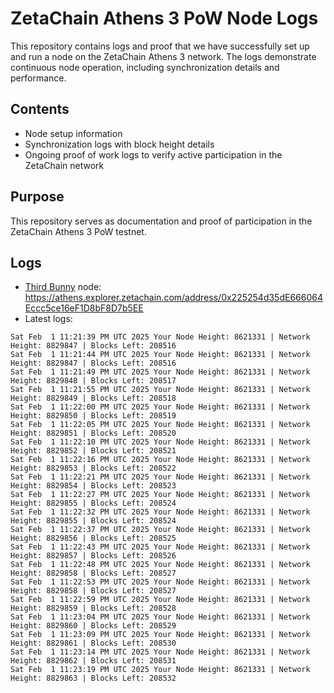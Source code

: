 # ZetaChain Athens 3 PoW Node Logs
This repository contains logs and proof that we have successfully set up and run a node on the ZetaChain Athens 3 network. The logs demonstrate continuous node operation, including synchronization details and performance.

## Contents
- Node setup information
- Synchronization logs with block height details
- Ongoing proof of work logs to verify active participation in the ZetaChain network

## Purpose
This repository serves as documentation and proof of participation in the ZetaChain Athens 3 PoW testnet.

## Logs

- [Third Bunny](https://thirdbunny.xyz/) node: https://athens.explorer.zetachain.com/address/0x225254d35dE666064Eccc5ce16eF1D8bF8D7b5EE
- Latest logs:
```
Sat Feb  1 11:21:39 PM UTC 2025 Your Node Height: 8621331 | Network Height: 8829847 | Blocks Left: 208516
Sat Feb  1 11:21:44 PM UTC 2025 Your Node Height: 8621331 | Network Height: 8829847 | Blocks Left: 208516
Sat Feb  1 11:21:49 PM UTC 2025 Your Node Height: 8621331 | Network Height: 8829848 | Blocks Left: 208517
Sat Feb  1 11:21:55 PM UTC 2025 Your Node Height: 8621331 | Network Height: 8829849 | Blocks Left: 208518
Sat Feb  1 11:22:00 PM UTC 2025 Your Node Height: 8621331 | Network Height: 8829850 | Blocks Left: 208519
Sat Feb  1 11:22:05 PM UTC 2025 Your Node Height: 8621331 | Network Height: 8829851 | Blocks Left: 208520
Sat Feb  1 11:22:10 PM UTC 2025 Your Node Height: 8621331 | Network Height: 8829852 | Blocks Left: 208521
Sat Feb  1 11:22:16 PM UTC 2025 Your Node Height: 8621331 | Network Height: 8829853 | Blocks Left: 208522
Sat Feb  1 11:22:21 PM UTC 2025 Your Node Height: 8621331 | Network Height: 8829854 | Blocks Left: 208523
Sat Feb  1 11:22:27 PM UTC 2025 Your Node Height: 8621331 | Network Height: 8829855 | Blocks Left: 208524
Sat Feb  1 11:22:32 PM UTC 2025 Your Node Height: 8621331 | Network Height: 8829855 | Blocks Left: 208524
Sat Feb  1 11:22:37 PM UTC 2025 Your Node Height: 8621331 | Network Height: 8829856 | Blocks Left: 208525
Sat Feb  1 11:22:43 PM UTC 2025 Your Node Height: 8621331 | Network Height: 8829857 | Blocks Left: 208526
Sat Feb  1 11:22:48 PM UTC 2025 Your Node Height: 8621331 | Network Height: 8829858 | Blocks Left: 208527
Sat Feb  1 11:22:53 PM UTC 2025 Your Node Height: 8621331 | Network Height: 8829858 | Blocks Left: 208527
Sat Feb  1 11:22:59 PM UTC 2025 Your Node Height: 8621331 | Network Height: 8829859 | Blocks Left: 208528
Sat Feb  1 11:23:04 PM UTC 2025 Your Node Height: 8621331 | Network Height: 8829860 | Blocks Left: 208529
Sat Feb  1 11:23:09 PM UTC 2025 Your Node Height: 8621331 | Network Height: 8829861 | Blocks Left: 208530
Sat Feb  1 11:23:14 PM UTC 2025 Your Node Height: 8621331 | Network Height: 8829862 | Blocks Left: 208531
Sat Feb  1 11:23:19 PM UTC 2025 Your Node Height: 8621331 | Network Height: 8829863 | Blocks Left: 208532
```
